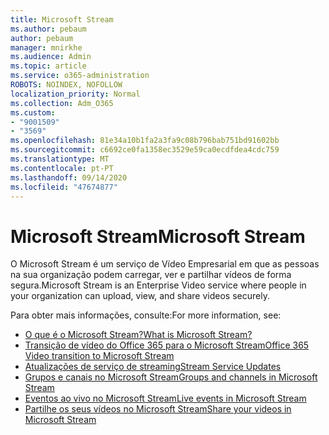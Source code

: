 ```yaml
---
title: Microsoft Stream
ms.author: pebaum
author: pebaum
manager: mnirkhe
ms.audience: Admin
ms.topic: article
ms.service: o365-administration
ROBOTS: NOINDEX, NOFOLLOW
localization_priority: Normal
ms.collection: Adm_O365
ms.custom:
- "9001509"
- "3569"
ms.openlocfilehash: 81e34a10b1fa2a3fa9c08b796bab751bd91602bb
ms.sourcegitcommit: c6692ce0fa1358ec3529e59ca0ecdfdea4cdc759
ms.translationtype: MT
ms.contentlocale: pt-PT
ms.lasthandoff: 09/14/2020
ms.locfileid: "47674877"
---
```

# <a name="microsoft-stream"></a><span data-ttu-id="e03eb-102">Microsoft Stream</span><span class="sxs-lookup"><span data-stu-id="e03eb-102">Microsoft Stream</span></span>

<span data-ttu-id="e03eb-103">O Microsoft Stream é um serviço de Vídeo Empresarial em que as pessoas na sua organização podem carregar, ver e partilhar vídeos de forma segura.</span><span class="sxs-lookup"><span data-stu-id="e03eb-103">Microsoft Stream is an Enterprise Video service where people in your organization can upload, view, and share videos securely.</span></span> 

<span data-ttu-id="e03eb-104">Para obter mais informações, consulte:</span><span class="sxs-lookup"><span data-stu-id="e03eb-104">For more information, see:</span></span>

- [<span data-ttu-id="e03eb-105">O que é o Microsoft Stream?</span><span class="sxs-lookup"><span data-stu-id="e03eb-105">What is Microsoft Stream?</span></span>](https://docs.microsoft.com/stream/overview)
- [<span data-ttu-id="e03eb-106">Transição de vídeo do Office 365 para o Microsoft Stream</span><span class="sxs-lookup"><span data-stu-id="e03eb-106">Office 365 Video transition to Microsoft Stream</span></span>](https://docs.microsoft.com/stream/migrate-from-office-365)
- [<span data-ttu-id="e03eb-107">Atualizações de serviço de streaming</span><span class="sxs-lookup"><span data-stu-id="e03eb-107">Stream Service Updates</span></span>](https://techcommunity.microsoft.com/t5/microsoft-stream-service-updates/bd-p/StreamAnnouncements)
- [<span data-ttu-id="e03eb-108">Grupos e canais no Microsoft Stream</span><span class="sxs-lookup"><span data-stu-id="e03eb-108">Groups and channels in Microsoft Stream</span></span>](https://docs.microsoft.com/stream/groups-channels-organization)
- [<span data-ttu-id="e03eb-109">Eventos ao vivo no Microsoft Stream</span><span class="sxs-lookup"><span data-stu-id="e03eb-109">Live events in Microsoft Stream</span></span>](https://docs.microsoft.com/stream/live-event-overview)
- [<span data-ttu-id="e03eb-110">Partilhe os seus vídeos no Microsoft Stream</span><span class="sxs-lookup"><span data-stu-id="e03eb-110">Share your videos in Microsoft Stream</span></span>](https://docs.microsoft.com/stream/portal-share-video)
